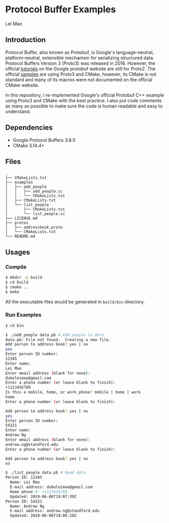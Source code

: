 # Protocol Buffer Examples

Lei Mao

## Introduction

Protocol Buffer, also known as Protobuf, is Google's language-neutral, platform-neutral, extensible mechanism for serializing structured data. Protocol Buffers Version 3 (Proto3) was released in 2016. However, the official [tutorials](https://developers.google.com/protocol-buffers/docs/cpptutorial) on the Google protobuf website are still for Proto2. The official [samples](https://github.com/protocolbuffers/protobuf/tree/master/examples) are using Proto3 and CMake, however, its CMake is not standard and many of its macros were not documented on the official CMake website.

In this repository, I re-implemented Google's official Protobuf C++ example using Proto3 and CMake with the best practice. I also put code comments as many as possible to make sure the code is human readable and easy to understand. 

## Dependencies

* Google Protocol Buffers 3.8.0
* CMake 3.14.4+

## Files

```
.
├── CMakeLists.txt
├── examples
│   ├── add_people
│   │   ├── add_people.cc
│   │   └── CMakeLists.txt
│   ├── CMakeLists.txt
│   └── list_people
│       ├── CMakeLists.txt
│       └── list_people.cc
├── LICENSE.md
├── protos
│   ├── addressbook.proto
│   └── CMakeLists.txt
└── README.md
```

## Usages

### Compile

```bash
$ mkdir -p build
$ cd build
$ cmake ..
$ make
```

All the executable files would be generated in `build/bin` directory.

### Run Examples

```bash
$ cd bin

$ ./add_people data.pb # Add people to data
data.pb: File not found.  Creating a new file.
Add person to address book? yes | no
yes
Enter person ID number: 
12345
Enter name: 
Lei Mao
Enter email address (blank for none): 
dukeleimao@gmail.com
Enter a phone number (or leave blank to finish): 
+1123456789
Is this a mobile, home, or work phone? mobile | home | work 
home
Enter a phone number (or leave blank to finish): 

Add person to address book? yes | no
yes
Enter person ID number: 
54321
Enter name: 
Andrew Ng
Enter email address (blank for none): 
andrew.ng@standford.edu
Enter a phone number (or leave blank to finish): 

Add person to address book? yes | no
no

$ ./list_people data.pb # Read data
Person ID: 12345
  Name: Lei Mao
  E-mail address: dukeleimao@gmail.com
  Home phone #: +1123456789
  Updated: 2019-06-06T19:07:39Z
Person ID: 54321
  Name: Andrew Ng
  E-mail address: andrew.ng@standford.edu
  Updated: 2019-06-06T19:08:20Z
```